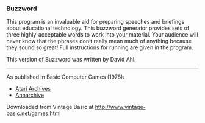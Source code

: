 ### Buzzword

This program is an invaluable aid for preparing speeches and briefings about educational technology. This buzzword generator provides sets of three highly-acceptable words to work into your material. Your audience will never know that the phrases don’t really mean much of anything because they sound so great! Full instructions for running are given in the program.

This version of Buzzword was written by David Ahl.

---

As published in Basic Computer Games (1978):
- [Atari Archives](https://www.atariarchives.org/basicgames/showpage.php?page=36)
- [Annarchive](https://annarchive.com/files/Basic_Computer_Games_Microcomputer_Edition.pdf#page=51)

Downloaded from Vintage Basic at
http://www.vintage-basic.net/games.html
